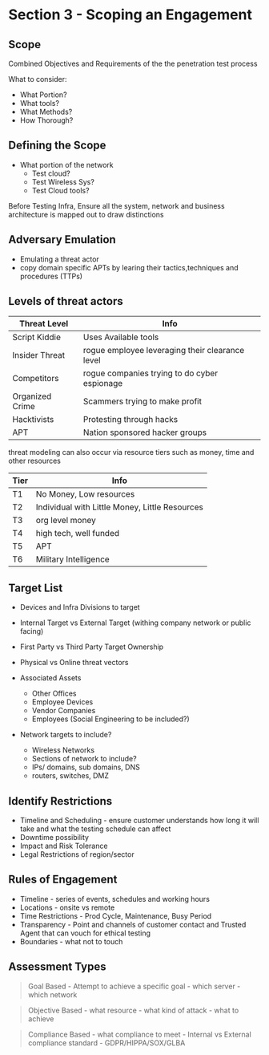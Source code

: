 # Section 3 - Scoping an Engagement

## Scope

Combined Objectives and Requirements of the the penetration test process

What to consider:
- What Portion?
- What tools?
- What Methods?
- How Thorough?

## Defining the Scope

- What portion of the network
  - Test cloud?
  - Test Wireless Sys?
  - Test Cloud tools?

Before Testing Infra, Ensure all the system, network and business architecture is mapped out to draw distinctions

## Adversary Emulation

- Emulating a threat actor
- copy domain specific APTs by learing their tactics,techniques and procedures (TTPs)

## Levels of threat actors

|Threat Level|Info|
|-|-|
|Script Kiddie|Uses Available tools|
|Insider Threat|rogue employee leveraging their clearance level|
|Competitors|rogue companies trying to do cyber espionage|
|Organized Crime|Scammers trying to make profit|
|Hacktivists|Protesting through hacks|
|APT|Nation sponsored hacker groups|

threat modeling can also occur via resource tiers such as money, time and other resources

|Tier|Info|
|-|-|
|T1|No Money, Low resources|
|T2|Individual with Little Money, Little Resources|
|T3|org level money|
|T4|high tech, well funded|
|T5|APT|
|T6|Military Intelligence|

## Target List

- Devices and Infra Divisions to target
- Internal Target vs External Target (withing company network or public facing)
- First Party vs Third Party Target Ownership
- Physical vs Online threat vectors

- Associated Assets
  - Other Offices
  - Employee Devices
  - Vendor Companies
  - Employees (Social Engineering to be included?)
  
- Network targets to include?
  - Wireless Networks
  - Sections of network to include?
  - IPs/ domains, sub domains, DNS
  - routers, switches, DMZ

## Identify Restrictions

- Timeline and Scheduling - ensure customer understands how long it will take and what the testing schedule can affect
- Downtime possibility
- Impact and Risk Tolerance
- Legal Restrictions of region/sector

## Rules of Engagement

- Timeline - series of events, schedules and working hours
- Locations - onsite vs remote
- Time Restrictions - Prod Cycle, Maintenance, Busy Period
- Transparency - Point and  channels of customer contact and Trusted Agent that can vouch for ethical testing
- Boundaries - what not to touch

## Assessment Types

> Goal Based
        - Attempt to achieve a specific goal
        - which server
        - which network



> Objective Based 
        - what resource
        - what kind of attack
        - what to achieve

> Compliance Based 
        - what compliance to meet
        - Internal vs External compliance standard
        - GDPR/HIPPA/SOX/GLBA